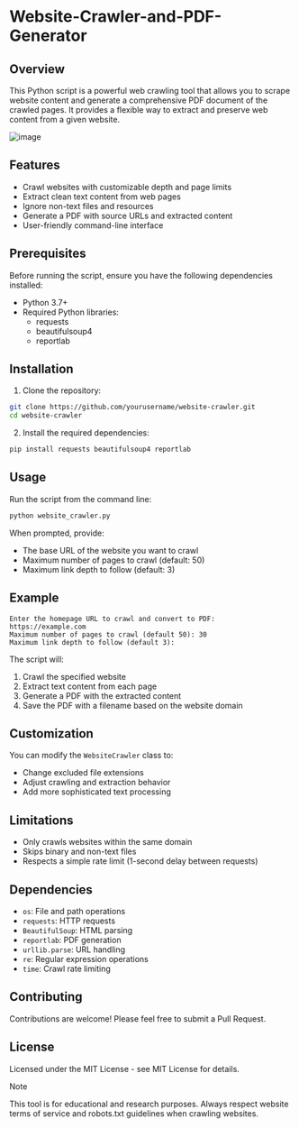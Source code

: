 # Website-Crawler-and-PDF-Generator

## Overview
This Python script is a powerful web crawling tool that allows you to scrape website content and generate a comprehensive PDF document of the crawled pages. It provides a flexible way to extract and preserve web content from a given website.

![image](https://github.com/user-attachments/assets/3e4d6b75-cd12-420e-9139-59e024fa3f9a)


## Features
- Crawl websites with customizable depth and page limits
- Extract clean text content from web pages
- Ignore non-text files and resources
- Generate a PDF with source URLs and extracted content
- User-friendly command-line interface

## Prerequisites
Before running the script, ensure you have the following dependencies installed:
- Python 3.7+
- Required Python libraries:
    - requests
    - beautifulsoup4
    - reportlab

## Installation
1. Clone the repository:
```bash
git clone https://github.com/yourusername/website-crawler.git
cd website-crawler
```

2. Install the required dependencies:
```bash
pip install requests beautifulsoup4 reportlab
```

## Usage
Run the script from the command line:
```bash
python website_crawler.py
```

When prompted, provide:
- The base URL of the website you want to crawl
- Maximum number of pages to crawl (default: 50)
- Maximum link depth to follow (default: 3)

## Example
```
Enter the homepage URL to crawl and convert to PDF: https://example.com
Maximum number of pages to crawl (default 50): 30
Maximum link depth to follow (default 3): 
```

The script will:
1. Crawl the specified website
2. Extract text content from each page
3. Generate a PDF with the extracted content
4. Save the PDF with a filename based on the website domain

## Customization
You can modify the ```WebsiteCrawler``` class to:
- Change excluded file extensions
- Adjust crawling and extraction behavior
- Add more sophisticated text processing

## Limitations
- Only crawls websites within the same domain
- Skips binary and non-text files
- Respects a simple rate limit (1-second delay between requests)

## Dependencies
- ```os```: File and path operations
- ```requests```: HTTP requests
- ```BeautifulSoup```: HTML parsing
- ```reportlab```: PDF generation
- ```urllib.parse```: URL handling
- ```re```: Regular expression operations
- ```time```: Crawl rate limiting

## Contributing
Contributions are welcome! Please feel free to submit a Pull Request.

## License
Licensed under the MIT License - see MIT License for details.

>[!NOTE]
This tool is for educational and research purposes. Always respect website terms of service and robots.txt guidelines when crawling websites.

